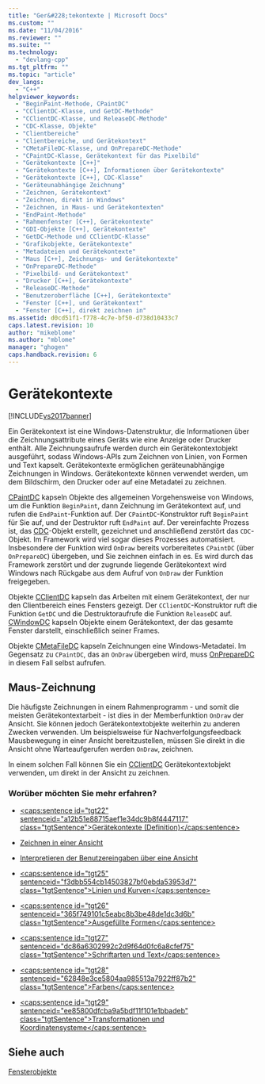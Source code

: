 ```yaml
---
title: "Ger&#228;tekontexte | Microsoft Docs"
ms.custom: ""
ms.date: "11/04/2016"
ms.reviewer: ""
ms.suite: ""
ms.technology: 
  - "devlang-cpp"
ms.tgt_pltfrm: ""
ms.topic: "article"
dev_langs: 
  - "C++"
helpviewer_keywords: 
  - "BeginPaint-Methode, CPaintDC"
  - "CClientDC-Klasse, und GetDC-Methode"
  - "CClientDC-Klasse, und ReleaseDC-Methode"
  - "CDC-Klasse, Objekte"
  - "Clientbereiche"
  - "Clientbereiche, und Gerätekontext"
  - "CMetaFileDC-Klasse, und OnPrepareDC-Methode"
  - "CPaintDC-Klasse, Gerätekontext für das Pixelbild"
  - "Gerätekontexte [C++]"
  - "Gerätekontexte [C++], Informationen über Gerätekontexte"
  - "Gerätekontexte [C++], CDC-Klasse"
  - "Geräteunabhängige Zeichnung"
  - "Zeichnen, Gerätekontext"
  - "Zeichnen, direkt in Windows"
  - "Zeichnen, in Maus- und Gerätekontexten"
  - "EndPaint-Methode"
  - "Rahmenfenster [C++], Gerätekontexte"
  - "GDI-Objekte [C++], Gerätekontexte"
  - "GetDC-Methode und CClientDC-Klasse"
  - "Grafikobjekte, Gerätekontexte"
  - "Metadateien und Gerätekontexte"
  - "Maus [C++], Zeichnungs- und Gerätekontexte"
  - "OnPrepareDC-Methode"
  - "Pixelbild- und Gerätekontext"
  - "Drucker [C++], Gerätekontexte"
  - "ReleaseDC-Methode"
  - "Benutzeroberfläche [C++], Gerätekontexte"
  - "Fenster [C++], und Gerätekontext"
  - "Fenster [C++], direkt zeichnen in"
ms.assetid: d0cd51f1-f778-4c7e-bf50-d738d10433c7
caps.latest.revision: 10
author: "mikeblome"
ms.author: "mblome"
manager: "ghogen"
caps.handback.revision: 6
---
```

# Ger&#228;tekontexte
[!INCLUDE[vs2017banner](../assembler/inline/includes/vs2017banner.md)]

Ein Gerätekontext ist eine Windows\-Datenstruktur, die Informationen über die Zeichnungsattribute eines Geräts wie eine Anzeige oder Drucker enthält.  Alle Zeichnungsaufrufe werden durch ein Gerätekontextobjekt ausgeführt, sodass Windows\-APIs zum Zeichnen von Linien, von Formen und Text kapselt.  Gerätekontexte ermöglichen geräteunabhängige Zeichnungen in Windows.  Gerätekontexte können verwendet werden, um dem Bildschirm, den Drucker oder auf eine Metadatei zu zeichnen.  
  
 [CPaintDC](../mfc/reference/cpaintdc-class.md) kapseln Objekte des allgemeinen Vorgehensweise von Windows, um die Funktion `BeginPaint`, dann Zeichnung im Gerätekontext auf, und rufen die `EndPaint`\-Funktion auf.  Der `CPaintDC`\-Konstruktor ruft `BeginPaint` für Sie auf, und der Destruktor ruft `EndPaint` auf.  Der vereinfachte Prozess ist, das [CDC](../mfc/reference/cdc-class.md)\-Objekt erstellt, gezeichnet und anschließend zerstört das `CDC`\-Objekt.  Im Framework wird viel sogar dieses Prozesses automatisiert.  Insbesondere der Funktion wird `OnDraw` bereits vorbereitetes `CPaintDC` \(über `OnPrepareDC`\) übergeben, und Sie zeichnen einfach in es.  Es wird durch das Framework zerstört und der zugrunde liegende Gerätekontext wird Windows nach Rückgabe aus dem Aufruf von `OnDraw` der Funktion freigegeben.  
  
 Objekte [CClientDC](../mfc/reference/cclientdc-class.md) kapseln das Arbeiten mit einem Gerätekontext, der nur den Clientbereich eines Fensters gezeigt.  Der `CClientDC`\-Konstruktor ruft die Funktion `GetDC` und die Destruktoraufrufe die Funktion `ReleaseDC` auf.  [CWindowDC](../mfc/reference/cwindowdc-class.md) kapseln Objekte einem Gerätekontext, der das gesamte Fenster darstellt, einschließlich seiner Frames.  
  
 Objekte [CMetaFileDC](../mfc/reference/cmetafiledc-class.md) kapseln Zeichnungen eine Windows\-Metadatei.  Im Gegensatz zu `CPaintDC`, das an `OnDraw` übergeben wird, muss [OnPrepareDC](../Topic/CView::OnPrepareDC.md) in diesem Fall selbst aufrufen.  
  
## Maus\-Zeichnung  
 Die häufigste Zeichnungen in einem Rahmenprogramm \- und somit die meisten Gerätekontextarbeit \- ist dies in der Memberfunktion `OnDraw` der Ansicht.  Sie können jedoch Gerätekontextobjekte weiterhin zu anderen Zwecken verwenden.  Um beispielsweise für Nachverfolgungsfeedback Mausbewegung in einer Ansicht bereitzustellen, müssen Sie direkt in die Ansicht ohne Warteaufgerufen werden `OnDraw`, zeichnen.  
  
 In einem solchen Fall können Sie ein [CClientDC](../mfc/reference/cclientdc-class.md) Gerätekontextobjekt verwenden, um direkt in der Ansicht zu zeichnen.  
  
### Worüber möchten Sie mehr erfahren?  
  
-   [\<caps:sentence id\="tgt22" sentenceid\="a12b51e88715aef1e34dc9b8f4447117" class\="tgtSentence"\>Gerätekontexte \(Definition\)\<\/caps:sentence\>](http://msdn.microsoft.com/library/windows/desktop/dd183553)  
  
-   [Zeichnen in einer Ansicht](../mfc/drawing-in-a-view.md)  
  
-   [Interpretieren der Benutzereingaben über eine Ansicht](../mfc/interpreting-user-input-through-a-view.md)  
  
-   [\<caps:sentence id\="tgt25" sentenceid\="f3dbb554cb14503827bf0ebda53953d7" class\="tgtSentence"\>Linien und Kurven\<\/caps:sentence\>](http://msdn.microsoft.com/library/windows/desktop/dd145028)  
  
-   [\<caps:sentence id\="tgt26" sentenceid\="365f749101c5eabc8b3be48de1dc3d6b" class\="tgtSentence"\>Ausgefüllte Formen\<\/caps:sentence\>](http://msdn.microsoft.com/library/windows/desktop/dd162714)  
  
-   [\<caps:sentence id\="tgt27" sentenceid\="dc86a6302992c2d9f64d0fc6a8cfef75" class\="tgtSentence"\>Schriftarten und Text\<\/caps:sentence\>](http://msdn.microsoft.com/library/windows/desktop/dd144819)  
  
-   [\<caps:sentence id\="tgt28" sentenceid\="62848e3ce5804aa985513a7922ff87b2" class\="tgtSentence"\>Farben\<\/caps:sentence\>](http://msdn.microsoft.com/library/windows/desktop/dd183450)  
  
-   [\<caps:sentence id\="tgt29" sentenceid\="ee85800dfcba9a5bdf11f101e1bbadeb" class\="tgtSentence"\>Transformationen und Koordinatensysteme\<\/caps:sentence\>](http://msdn.microsoft.com/library/windows/desktop/dd183475)  
  
## Siehe auch  
 [Fensterobjekte](../mfc/window-objects.md)